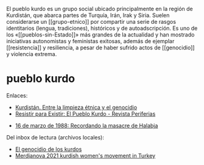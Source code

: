 El pueblo kurdo es un grupo social ubicado principalmente en la región de Kurdistán, que abarca partes de Turquía, Irán, Irak y Siria. Suelen considerarse un [[grupo-etnico]] por compartir una serie de rasgos identitarios (lengua, tradiciones), históricos y de autoadscripción. Es uno de los «[[pueblos-sin-Estado]]» más grandes de la actualidad y han mostrado iniciativas autonomistas y feministas exitosas, además de ejemplar [[resistencia]] y resiliencia, a pesar de haber sufrido actos de [[genocidio]] y violencia extrema.

# pueblo kurdo

Enlaces:

- [Kurdistán. Entre la limpieza étnica y el genocidio](https://www.cepc.gob.es/sites/default/files/2022-06/26719manuelmartorellperezhyp10.pdf)
- [Resistir para Existir: El Pueblo Kurdo - Revista Periferias](https://revistaperiferias.org/es/materia/resistir-para-existir-el-pueblo-kurdo/)
* [16 de marzo de 1988: Recordando la masacre de Halabja](https://anfespanol.com/kurdistan/16-de-marzo-de-1988-recordando-la-masacre-de-halabja-34391)

Del inbox de lectura (archivos locales):

- [El genocidio de los kurdos](file:///home/sabhz/archivo/inbox-librero/js1999genocidioDeLosKurdos.pdf)
- [Merdjanova 2021 kurdish women's movement in Turkey](file:///home/sabhz/archivo/inbox-librero/merdjanova2021.pdf)
